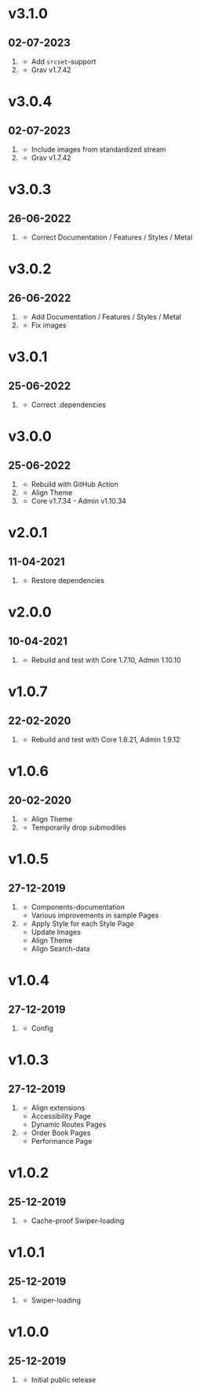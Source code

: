 # v3.1.0

## 02-07-2023

1. [](#new)
   - Add `srcset`-support
2. [](#tested)
   - Grav v1.7.42

# v3.0.4

## 02-07-2023

1. [](#bugfix)
   - Include images from standardized stream
2. [](#tested)
   - Grav v1.7.42

# v3.0.3

## 26-06-2022

1. [](#bugfix)
   - Correct Documentation / Features / Styles / Metal

# v3.0.2

## 26-06-2022

1. [](#new)
   - Add Documentation / Features / Styles / Metal
2. [](#bugfix)
   - Fix images

# v3.0.1

## 25-06-2022

1. [](#bugfix)
   - Correct .dependencies

# v3.0.0

## 25-06-2022

1. [](#new)
   - Rebuild with GitHub Action
2. [](#improved)
   - Align Theme
3. [](#tested)
   - Core v1.7.34 - Admin v1.10.34

# v2.0.1

## 11-04-2021

1. [](#bugfix)
   - Restore dependencies

# v2.0.0

## 10-04-2021

1. [](#new)
   - Rebuild and test with Core 1.7.10, Admin 1.10.10

# v1.0.7

## 22-02-2020

1. [](#new)
   - Rebuild and test with Core 1.6.21, Admin 1.9.12

# v1.0.6

## 20-02-2020

1. [](#improved)
   - Align Theme
2. [](#new)
   - Temporarily drop submodiles

# v1.0.5

## 27-12-2019

1. [](#new)
   - Components-documentation
   - Various improvements in sample Pages
2. [](#improved)
   - Apply Style for each Style Page
   - Update Images
   - Align Theme
   - Align Search-data

# v1.0.4

## 27-12-2019

1. [](#bugfix)
   - Config

# v1.0.3

## 27-12-2019

1. [](#new)
   - Align extensions
   - Accessibility Page
   - Dynamic Routes Pages
2. [](#improved)
   - Order Book Pages
   - Performance Page

# v1.0.2

## 25-12-2019

1. [](#improved)
   - Cache-proof Swiper-loading

# v1.0.1

## 25-12-2019

1. [](#improved)
   - Swiper-loading

# v1.0.0

## 25-12-2019

1. [](#new)
   - Initial public release
